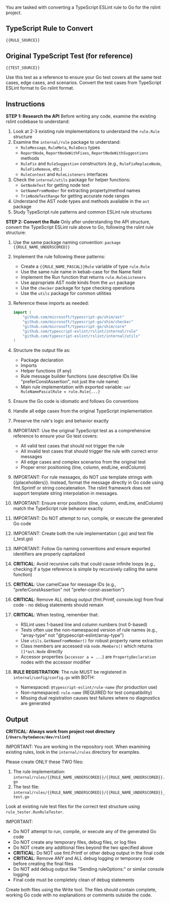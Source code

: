 You are tasked with converting a TypeScript ESLint rule to Go for the rslint project.

## TypeScript Rule to Convert

```typescript
{{RULE_SOURCE}}
```

## Original TypeScript Test (for reference)

```typescript
{{TEST_SOURCE}}
```

Use this test as a reference to ensure your Go test covers all the same test cases, edge cases, and scenarios. Convert the test cases from TypeScript ESLint format to Go rslint format.

## Instructions

**STEP 1: Research the API**
Before writing any code, examine the existing rslint codebase to understand:

1. Look at 2-3 existing rule implementations to understand the `rule.Rule` structure
2. Examine the `internal/rule` package to understand:
   - `RuleMessage`, `RuleMeta`, `RuleDocs` types
   - `ReportNode`, `ReportNodeWithFixes`, `ReportNodeWithSuggestions` methods
   - `RuleFix` and `RuleSuggestion` constructors (e.g., `RuleFixReplaceNode`, `RuleFixRemove`, etc.)
   - `RuleContext` and `RuleListeners` interfaces
3. Check the `internal/utils` package for helper functions:
   - `GetNodeText` for getting node text
   - `GetNameFromMember` for extracting property/method names
   - `TrimNodeTextRange` for getting accurate node ranges
4. Understand the AST node types and methods available in the `ast` package
5. Study TypeScript rule patterns and common ESLint rule structures

**STEP 2: Convert the Rule**
Only after understanding the API structure, convert the TypeScript ESLint rule above to Go, following the rslint rule structure:

1. Use the same package naming convention: `package {{RULE_NAME_UNDERSCORED}}`
2. Implement the rule following these patterns:
   - Create a `{{RULE_NAME_PASCAL}}Rule` variable of type `rule.Rule`
   - Use the same rule name in kebab-case for the Name field
   - Implement the Run function that returns `rule.RuleListeners`
   - Use appropriate AST node kinds from the `ast` package
   - Use the `checker` package for type checking operations
   - Use the `utils` package for common utilities

3. Reference these imports as needed:
   ```go
   import (
       "github.com/microsoft/typescript-go/shim/ast"
       "github.com/microsoft/typescript-go/shim/checker"
       "github.com/microsoft/typescript-go/shim/core"
       "github.com/typescript-eslint/rslint/internal/rule"
       "github.com/typescript-eslint/rslint/internal/utils"
   )
   ```

4. Structure the output file as:
   - Package declaration
   - Imports
   - Helper functions (if any)
   - Rule message builder functions (use descriptive IDs like "preferConstAssertion", not just the rule name)
   - Main rule implementation with exported variable: `var RuleNamePascalRule = rule.Rule{...}`

5. Ensure the Go code is idiomatic and follows Go conventions
6. Handle all edge cases from the original TypeScript implementation
7. Preserve the rule's logic and behavior exactly
8. IMPORTANT: Use the original TypeScript test as a comprehensive reference to ensure your Go test covers:
   - All valid test cases that should not trigger the rule
   - All invalid test cases that should trigger the rule with correct error messages
   - All edge cases and complex scenarios from the original test
   - Proper error positioning (line, column, endLine, endColumn)
9. IMPORTANT: For rule messages, do NOT use template strings with {{placeholders}}. Instead, format the message directly in Go code using fmt.Sprintf or string concatenation. The rslint framework does not support template string interpolation in messages.
10. IMPORTANT: Ensure error positions (line, column, endLine, endColumn) match the TypeScript rule behavior exactly
11. IMPORTANT: Do NOT attempt to run, compile, or execute the generated Go code
12. IMPORTANT: Create both the rule implementation (.go) and test file (_test.go)
13. IMPORTANT: Follow Go naming conventions and ensure exported identifiers are properly capitalized
14. **CRITICAL**: Avoid recursive calls that could cause infinite loops (e.g., checking if a type reference is simple by recursively calling the same function)
15. **CRITICAL**: Use camelCase for message IDs (e.g., "preferConstAssertion" not "prefer-const-assertion")
16. **CRITICAL**: Remove ALL debug output (fmt.Printf, console.log) from final code - no debug statements should remain
17. **CRITICAL**: When testing, remember that:
    - RSLint uses 1-based line and column numbers (not 0-based)
    - Tests often use the non-namespaced version of rule names (e.g., "array-type" not "@typescript-eslint/array-type")
    - Use `utils.GetNameFromMember()` for robust property name extraction
    - Class members are accessed via `node.Members()` which returns `[]*ast.Node` directly
    - Accessor properties (`accessor a = ...`) are `PropertyDeclaration` nodes with the accessor modifier
18. **RULE REGISTRATION**: The rule MUST be registered in `internal/config/config.go` with BOTH:
    - Namespaced: `@typescript-eslint/rule-name` (for production use)
    - Non-namespaced: `rule-name` (REQUIRED for test compatibility)
    - Missing dual registration causes test failures where no diagnostics are generated

## Output

**CRITICAL: Always work from project root directory (`/Users/bytedance/dev/rslint`)**

IMPORTANT: You are working in the repository root. When examining existing rules, look in the `internal/rules` directory for examples.

Please create ONLY these TWO files:

1. The rule implementation: `internal/rules/{{RULE_NAME_UNDERSCORED}}/{{RULE_NAME_UNDERSCORED}}.go`
2. The test file: `internal/rules/{{RULE_NAME_UNDERSCORED}}/{{RULE_NAME_UNDERSCORED}}_test.go`

Look at existing rule test files for the correct test structure using `rule_tester.RunRuleTester`.

IMPORTANT: 
- Do NOT attempt to run, compile, or execute any of the generated Go code
- Do NOT create any temporary files, debug files, or log files
- Do NOT create any additional files beyond the two specified above
- **CRITICAL**: Do NOT use fmt.Printf or other debug output in the final code
- **CRITICAL**: Remove ANY and ALL debug logging or temporary code before creating the final files
- Do NOT add debug output like "Sending ruleOptions:" or similar console logging
- Final code must be completely clean of debug statements

Create both files using the Write tool. The files should contain complete, working Go code with no explanations or comments outside the code.

